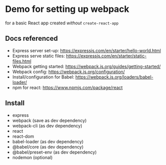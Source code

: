 # Demo for setting up webpack
for a basic React app created *without* `create-react-app`

## Docs referenced
* Express server set-up: https://expressjs.com/en/starter/hello-world.html
* Express serve static files: https://expressjs.com/en/starter/static-files.html
* Webpack getting started: https://webpack.js.org/guides/getting-started/
* Webpack config: https://webpack.js.org/configuration/
* Install/configuration for Babel: https://webpack.js.org/loaders/babel-loader/
* npm for react: https://www.npmjs.com/package/react

## Install
* express
* webpack (save as dev dependency)
* webpack-cli (as dev dependency)
* react
* react-dom
* babel-loader (as dev dependency)
* @babel/core (as dev dependency)
* @babel/preset-env (as dev dependency)
* nodemon (optional)